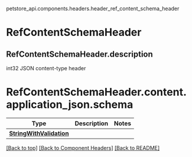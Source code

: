 petstore_api.components.headers.header_ref_content_schema_header
# RefContentSchemaHeader

## <a id="header_ref_content_schema_headerdescription" >RefContentSchemaHeader.description</a>
int32 JSON content-type header

# <a id="header_ref_content_schema_headercontentapplication_jsonschema" >RefContentSchemaHeader.content.application_json.schema</a>
Type | Description  | Notes
------------- | ------------- | -------------
[**StringWithValidation**](../../components/schema/string_with_validation.StringWithValidation.md) |  | 


[[Back to top]](#top) [[Back to Component Headers]](../../../README.md#Component-Headers) [[Back to README]](../../../README.md)

